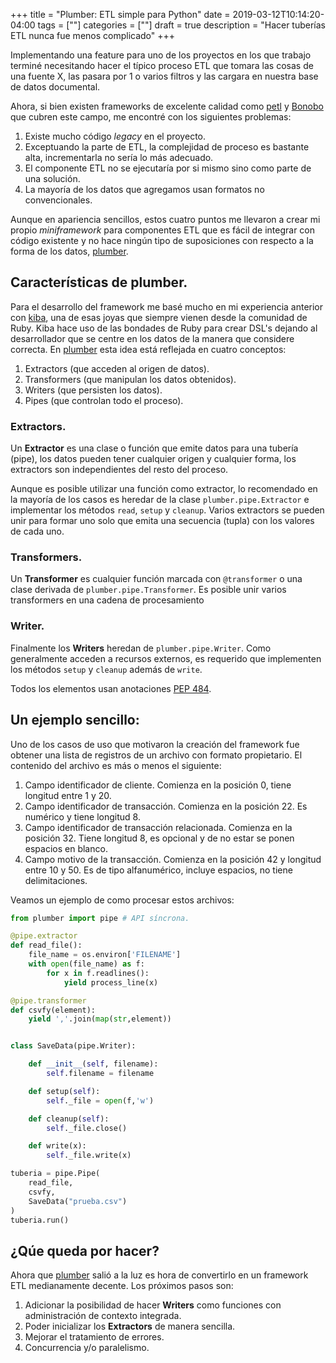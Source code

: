+++
title = "Plumber: ETL simple para Python"
date = 2019-03-12T10:14:20-04:00
tags = [""]
categories = [""]
draft = true
description = "Hacer tuberías ETL nunca fue menos complicado"
+++

Implementando una feature para uno de los proyectos en los que trabajo terminé
necesitando hacer el típico proceso ETL que tomara las cosas de una fuente X,
las pasara por 1 o varios filtros y las cargara en nuestra base de datos documental.

Ahora, si bien existen frameworks de excelente calidad como
[petl](https://petl.readthedocs.io) y [Bonobo](https://www.bonobo-project.org)
que cubren este campo, me encontré con los siguientes problemas:

1. Existe mucho código *legacy* en  el proyecto.
2. Exceptuando la parte de ETL, la complejidad de proceso es bastante alta,
   incrementarla no sería lo más adecuado.
3. El componente ETL no se ejecutaría por si mismo sino como parte de una solución.
4. La mayoría de los datos que agregamos usan formatos no convencionales.

Aunque en apariencia sencillos, estos cuatro puntos me llevaron a crear mi
propio *miniframework* para componentes ETL que es fácil de integrar con código
existente y no hace ningún tipo de suposiciones con respecto a la forma de los
datos, [plumber](https://github.com/yorodm/plumber).


## Características de plumber.

Para el desarrollo del framework me basé mucho en mi experiencia anterior con
[kiba](https://www.kiba-etl.org), una de esas joyas que siempre vienen desde la
comunidad de Ruby. Kiba hace uso de las bondades de Ruby para crear DSL's
dejando al desarrollador que se centre en los datos de la manera que considere
correcta. En [plumber](https://github.com/yorodm/plumber) esta idea está
reflejada en cuatro conceptos:

1. Extractors (que acceden al origen de datos).
2. Transformers (que manipulan los datos obtenidos).
3. Writers (que persisten los datos).
4. Pipes (que controlan todo el proceso).

### Extractors.

Un **Extractor** es una clase o función que emite datos para una tubería (pipe),
los datos pueden tener cualquier origen y cualquier forma, los extractors son
independientes del resto del proceso.

Aunque es posible utilizar una función como extractor, lo recomendado en la
mayoría de los casos es heredar de la clase `plumber.pipe.Extractor` e
implementar los métodos `read`, `setup` y `cleanup`. Varios extractors se pueden
unir para formar uno solo que emita una secuencia (tupla) con los valores de
cada uno.

### Transformers.

Un **Transformer** es cualquier función marcada con `@transformer` o una clase
derivada de `plumber.pipe.Transformer`. Es posible unir varios transformers en
una cadena de procesamiento

### Writer.

Finalmente los **Writers** heredan de `plumber.pipe.Writer`. Como generalmente
acceden a recursos externos, es requerido que implementen los métodos `setup` y
`cleanup` además de `write`.

Todos los elementos usan anotaciones [PEP 484](https://www.python.org/dev/peps/pep-0484/).


## Un ejemplo sencillo:

Uno de los casos de uso que motivaron la creación del framework fue obtener una
lista de registros de un archivo con formato propietario. El contenido del
archivo es más o menos el siguiente:

1. Campo identificador de cliente. Comienza en la posición 0, tiene longitud
   entre 1 y 20.
2. Campo identificador de transacción. Comienza en la posición 22. Es numérico y tiene longitud 8.
3. Campo identificador de transacción relacionada. Comienza en la posición 32.
   Tiene longitud 8, es opcional y de no estar se ponen espacios en blanco.
4. Campo motivo de la transacción. Comienza en la posición 42 y longitud entre
   10 y 50. Es de tipo alfanumérico, incluye espacios, no tiene delimitaciones.

Veamos un ejemplo de como procesar estos archivos:

```python
from plumber import pipe # API síncrona.

@pipe.extractor
def read_file():
    file_name = os.environ['FILENAME']
    with open(file_name) as f:
        for x in f.readlines():
            yield process_line(x)

@pipe.transformer
def csvfy(element):
    yield ','.join(map(str,element))


class SaveData(pipe.Writer):

    def __init__(self, filename):
        self.filename = filename

    def setup(self):
        self._file = open(f,'w')

    def cleanup(self):
        self._file.close()

    def write(x):
        self._file.write(x)

tuberia = pipe.Pipe(
    read_file,
    csvfy,
    SaveData("prueba.csv")
)
tuberia.run()
```

## ¿Qúe queda por hacer?

Ahora que [plumber](https://github.com/yorodm/plumber) salió a la luz es hora de
convertirlo en un framework ETL medianamente decente. Los próximos pasos son:

1. Adicionar la posibilidad de hacer **Writers** como funciones con
   administración de contexto integrada.
2. Poder inicializar los **Extractors** de manera sencilla.
3. Mejorar el tratamiento de errores.
4. Concurrencia y/o paralelismo.
